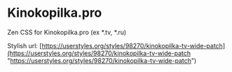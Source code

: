 # Kinokopilka.pro

Zen CSS for Kinokopilka.pro (ex *.tv, *.ru)

Stylish url: [https://userstyles.org/styles/98270/kinokopilka-tv-wide-patch](https://userstyles.org/styles/98270/kinokopilka-tv-wide-patch "https://userstyles.org/styles/98270/kinokopilka-tv-wide-patch")
